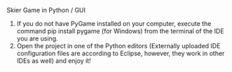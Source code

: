Skier Game in Python / GUI

1. If you do not have PyGame installed on your computer, execute the command pip install pygame (for Windows) from the terminal of the IDE you are using.
2. Open the project in one of the Python editors (Externally uploaded IDE configuration files are according to Eclipse, however, they work in other IDEs as well) and enjoy it!

